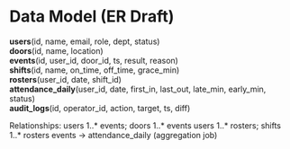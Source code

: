 # Data Model (ER Draft)

**users**(id, name, email, role, dept, status)  
**doors**(id, name, location)  
**events**(id, user_id, door_id, ts, result, reason)  
**shifts**(id, name, on_time, off_time, grace_min)  
**rosters**(user_id, date, shift_id)  
**attendance_daily**(user_id, date, first_in, last_out, late_min, early_min, status)  
**audit_logs**(id, operator_id, action, target, ts, diff)

Relationships:
 users 1..* events; doors 1..* events
 users 1..* rosters; shifts 1..* rosters
 events → attendance_daily (aggregation job)
